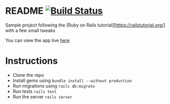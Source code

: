 # README [![Build Status](https://travis-ci.org/akash93/rails-tutorial-sample.svg?branch=master)](https://travis-ci.org/akash93/rails-tutorial-sample)

Sample project following the [Ruby on Rails tutorial][https://railstutorial.org/]
with a few small tweaks

You can view the app live [here](https://damp-tor-76551.herokuapp.com)

# Instructions
  * Clone the repo
  * Install gems using `bundle install --without production`
  * Run migrations using `rails db:migrate`
  * Run tests `rails test`
  * Run the server `rails server`

